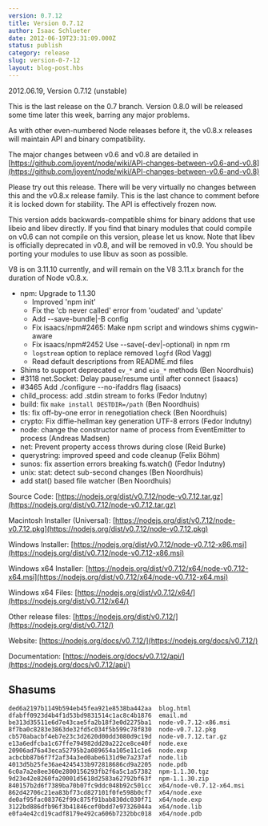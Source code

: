 ```yaml
---
version: 0.7.12
title: Version 0.7.12
author: Isaac Schlueter
date: 2012-06-19T23:31:09.000Z
status: publish
category: release
slug: version-0-7-12
layout: blog-post.hbs
---
```


2012.06.19, Version 0.7.12 (unstable)

This is the last release on the 0.7 branch. Version 0.8.0 will be released some time later this week, barring any major problems.

As with other even-numbered Node releases before it, the v0.8.x releases will maintain API and binary compatibility.

The major changes between v0.6 and v0.8 are detailed in [https://github.com/joyent/node/wiki/API-changes-between-v0.6-and-v0.8](https://github.com/joyent/node/wiki/API-changes-between-v0.6-and-v0.8)

Please try out this release. There will be very virtually no changes between this and the v0.8.x release family. This is the last chance to comment before it is locked down for stability. The API is effectively frozen now.

This version adds backwards-compatible shims for binary addons that use libeio and libev directly. If you find that binary modules that could compile on v0.6 can not compile on this version, please let us know. Note that libev is officially deprecated in v0.8, and will be removed in v0.9. You should be porting your modules to use libuv as soon as possible.

V8 is on 3.11.10 currently, and will remain on the V8 3.11.x branch for the duration of Node v0.8.x.

- npm: Upgrade to 1.1.30
  - Improved 'npm init'
  - Fix the 'cb never called' error from 'oudated' and 'update'
  - Add --save-bundle|-B config
  - Fix isaacs/npm#2465: Make npm script and windows shims cygwin-aware
  - Fix isaacs/npm#2452 Use --save(-dev|-optional) in npm rm
  - `logstream` option to replace removed `logfd` (Rod Vagg)
  - Read default descriptions from README.md files
- Shims to support deprecated `ev_*` and `eio_*` methods (Ben Noordhuis)
- #3118 net.Socket: Delay pause/resume until after connect (isaacs)
- #3465 Add ./configure --no-ifaddrs flag (isaacs)
- child_process: add .stdin stream to forks (Fedor Indutny)
- build: fix `make install DESTDIR=/path` (Ben Noordhuis)
- tls: fix off-by-one error in renegotiation check (Ben Noordhuis)
- crypto: Fix diffie-hellman key generation UTF-8 errors (Fedor Indutny)
- node: change the constructor name of process from EventEmitter to process (Andreas Madsen)
- net: Prevent property access throws during close (Reid Burke)
- querystring: improved speed and code cleanup (Felix Böhm)
- sunos: fix assertion errors breaking fs.watch() (Fedor Indutny)
- unix: stat: detect sub-second changes (Ben Noordhuis)
- add stat() based file watcher (Ben Noordhuis)

Source Code: [https://nodejs.org/dist/v0.7.12/node-v0.7.12.tar.gz](https://nodejs.org/dist/v0.7.12/node-v0.7.12.tar.gz)

Macintosh Installer (Universal): [https://nodejs.org/dist/v0.7.12/node-v0.7.12.pkg](https://nodejs.org/dist/v0.7.12/node-v0.7.12.pkg)

Windows Installer: [https://nodejs.org/dist/v0.7.12/node-v0.7.12-x86.msi](https://nodejs.org/dist/v0.7.12/node-v0.7.12-x86.msi)

Windows x64 Installer: [https://nodejs.org/dist/v0.7.12/x64/node-v0.7.12-x64.msi](https://nodejs.org/dist/v0.7.12/x64/node-v0.7.12-x64.msi)

Windows x64 Files: [https://nodejs.org/dist/v0.7.12/x64/](https://nodejs.org/dist/v0.7.12/x64/)

Other release files: [https://nodejs.org/dist/v0.7.12/](https://nodejs.org/dist/v0.7.12/)

Website: [https://nodejs.org/docs/v0.7.12/](https://nodejs.org/docs/v0.7.12/)

Documentation: [https://nodejs.org/docs/v0.7.12/api/](https://nodejs.org/docs/v0.7.12/api/)

## Shasums

```
ded6a2197b1149b594eb45fea921e8538ba442aa  blog.html
dfabff0923d4b4f1d53bd9831514c1ac8c4b1876  email.md
be313d35511e6d7e43cae5fa2b18f3e0d2275ba1  node-v0.7.12-x86.msi
8f7ba0c8283e3863de32fd5c034f5b599c78f830  node-v0.7.12.pkg
cb570abacbf4eb7e23c3d2620d00dd3080d9c19d  node-v0.7.12.tar.gz
e13a6edfcba1c67ffe794982dd20a222ce8ce40f  node.exe
20906ad76a43eca52795b2a089654a105e11c1e6  node.exp
acbcbb87b6f7f2af34a3ed0abe6131d9e7a237af  node.lib
4013d5b25fe36ae4245433b972818686cd9a2205  node.pdb
6c0a7a2e8ee360e2800156293fb2f6a5c1a57382  npm-1.1.30.tgz
9d23e42e8260fa20001d5618d2583a62792bf63f  npm-1.1.30.zip
840157b2d6f7389ba70b07fc9ddc048b92c501cc  x64/node-v0.7.12-x64.msi
862d42706c21ea83bf73cd827101f0fe598b0cf7  x64/node.exe
de0af95fac083762f99c875f91bab830dc030f71  x64/node.exp
3122bd886dfb96f3b41846cef0bdd7e97326044a  x64/node.lib
e0fa4e42cd19cadf8179e492ca606b7232bbc018  x64/node.pdb
```
